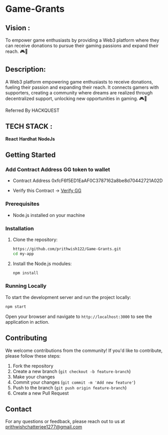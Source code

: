 ﻿# Game-Grants

 ## Vision :
 To empower game enthusiasts by providing a Web3 platform where they can receive donations to pursue their gaming passions and expand their reach. 🎮🌟

 ## Description: 
 A Web3 platform empowering game enthusiasts to receive donations, fueling their passion and expanding their reach. It connects gamers with supporters, creating a community where dreams are realized through decentralized support, unlocking new opportunities in gaming. 🎮🌟

Referred By HACKQUEST

## TECH STACK :

**React**
**Hardhat**
**NodeJs**


## Getting Started

### Add Contract Address GG token to wallet
- Contract Address 0xfcF6f5ED1EaAF0C3787162a8be8d70442721A02D

- Verify this Contract -> [Verify GG](https://testnet.aiascan.com/token/0xfcF6f5ED1EaAF0C3787162a8be8d70442721A02D)

### Prerequisites

- Node.js installed on your machine

### Installation

1. Clone the repository:
    ```bash
    https://github.com/prithwish122/Game-Grants.git
    cd my-app
    ```

2. Install the Node.js modules:
    ```bash
    npm install
    ```

### Running Locally

To start the development server and run the project locally:

```bash
npm start
```

Open your browser and navigate to `http://localhost:3000` to see the application in action.

## Contributing

We welcome contributions from the community! If you'd like to contribute, please follow these steps:

1. Fork the repository
2. Create a new branch (`git checkout -b feature-branch`)
3. Make your changes
4. Commit your changes (`git commit -m 'Add new feature'`)
5. Push to the branch (`git push origin feature-branch`)
6. Create a new Pull Request

## Contact

For any questions or feedback, please reach out to us at prithwishchatterjee1277@gmail.com
 

